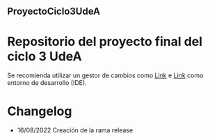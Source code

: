 ## ProyectoCiclo3UdeA
# Repositorio del proyecto final del ciclo 3 UdeA
Se recomienda utilizar un gestor de cambios como [Link](https://www.sourcetreeapp.com/ "SourceTree") e [Link](https://www.jetbrains.com/es-es/idea/download/#section=windows "IntelliJ") como entorno de desarrollo (IDE).

# Changelog

- 16/08/2022 Creación de la rama release